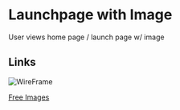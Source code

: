 # Launchpage with Image

User views home page / launch page w/ image

## Links
![WireFrame](https://galvanize.mybalsamiq.com/projects/gcamp/Launch-mvp-2.jpeg?version=6&etag=URZRQbIat_AYtb3uZOKnQmxw7LgAnYb9)

[Free Images](http://www.imcreator.com/free)
